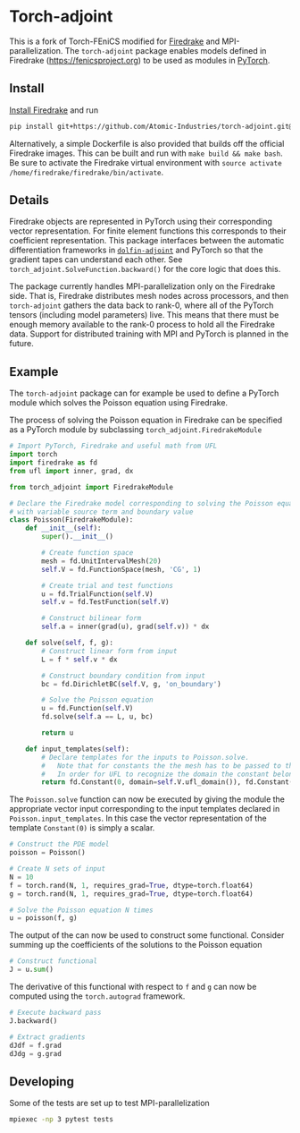 # Torch-adjoint

This is a fork of Torch-FEniCS modified for [Firedrake](https://www.firedrakeproject.org/) and MPI-parallelization.
The `torch-adjoint` package enables models defined in Firedrake (https://fenicsproject.org) to be used as modules in [PyTorch](https://pytorch.org/).

## Install

[Install Firedrake](https://https://www.firedrakeproject.org/download.html) and run

```bash
pip install git+https://github.com/Atomic-Industries/torch-adjoint.git@master
```

Alternatively, a simple Dockerfile is also provided that builds off the official Firedrake images.
This can be built and run with `make build && make bash`.  Be sure to activate the Firedrake virtual environment
with `source activate /home/firedrake/firedrake/bin/activate`.

## Details

Firedrake objects are represented in PyTorch using their corresponding vector representation. For 
finite element functions this corresponds to their coefficient representation.
This package interfaces between the automatic differentiation frameworks in
[`dolfin-adjoint`](http://www.dolfin-adjoint.org/en/latest/) and PyTorch so that the gradient tapes
can understand each other.  See `torch_adjoint.SolveFunction.backward()` for the core logic that does this.

The package currently handles MPI-parallelization only on the Firedrake side.  That is, Firedrake distributes mesh nodes
across processors, and then `torch-adjoint` gathers the data back to rank-0, where all of the PyTorch tensors (including
model parameters) live.  This means that there must be enough memory available to the rank-0 process to hold all the
Firedrake data.  Support for distributed training with MPI and PyTorch is planned in the future.

## Example

The `torch-adjoint` package can for example be used to define a PyTorch module which solves the Poisson
equation using Firedrake.

The process of solving the Poisson equation in Firedrake can be specified as a PyTorch module by subclassing `torch_adjoint.FiredrakeModule`

```python
# Import PyTorch, Firedrake and useful math from UFL
import torch
import firedrake as fd
from ufl import inner, grad, dx

from torch_adjoint import FiredrakeModule

# Declare the Firedrake model corresponding to solving the Poisson equation
# with variable source term and boundary value
class Poisson(FiredrakeModule):
    def __init__(self):
        super().__init__()

        # Create function space
        mesh = fd.UnitIntervalMesh(20)
        self.V = fd.FunctionSpace(mesh, 'CG', 1)

        # Create trial and test functions
        u = fd.TrialFunction(self.V)
        self.v = fd.TestFunction(self.V)

        # Construct bilinear form
        self.a = inner(grad(u), grad(self.v)) * dx

    def solve(self, f, g):
        # Construct linear form from input
        L = f * self.v * dx

        # Construct boundary condition from input
        bc = fd.DirichletBC(self.V, g, 'on_boundary')

        # Solve the Poisson equation
        u = fd.Function(self.V)
        fd.solve(self.a == L, u, bc)

        return u

    def input_templates(self):
        # Declare templates for the inputs to Poisson.solve.
        #   Note that for constants the the mesh has to be passed to the constructor
        #   In order for UFL to recognize the domain the constant belongs to.
        return fd.Constant(0, domain=self.V.ufl_domain()), fd.Constant(0, domain=self.V.ufl_domain())
```

The `Poisson.solve` function can now be executed by giving the module 
the appropriate vector input corresponding to the input templates declared in 
`Poisson.input_templates`. In this case the vector representation of the 
template `Constant(0)` is simply a scalar. 

```python
# Construct the PDE model
poisson = Poisson()

# Create N sets of input
N = 10
f = torch.rand(N, 1, requires_grad=True, dtype=torch.float64)
g = torch.rand(N, 1, requires_grad=True, dtype=torch.float64)

# Solve the Poisson equation N times
u = poisson(f, g)
```

The output of the can now be used to construct some functional. Consider summing
up the coefficients of the solutions to the Poisson equation

```python
# Construct functional 
J = u.sum()
```

The derivative of this functional with respect to `f` and `g` can now be
computed using the `torch.autograd` framework.

```python
# Execute backward pass
J.backward() 

# Extract gradients
dJdf = f.grad
dJdg = g.grad
```

## Developing
Some of the tests are set up to test MPI-parallelization

```bash
mpiexec -np 3 pytest tests
```
